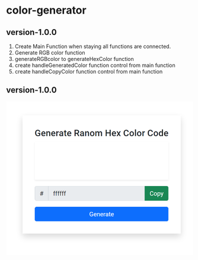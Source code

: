 # color-generator


## version-1.0.0

<!-- requirements -->

1. Create Main Function when staying all functions are connected.
2. Generate RGB color function
3. generateRGBcolor to generateHexColor function
4. create handleGeneratedColor function control from main function
5. create handleCopyColor function control from main function


## version-1.0.0
![version-1.0.0](/version-1.0.0.png)